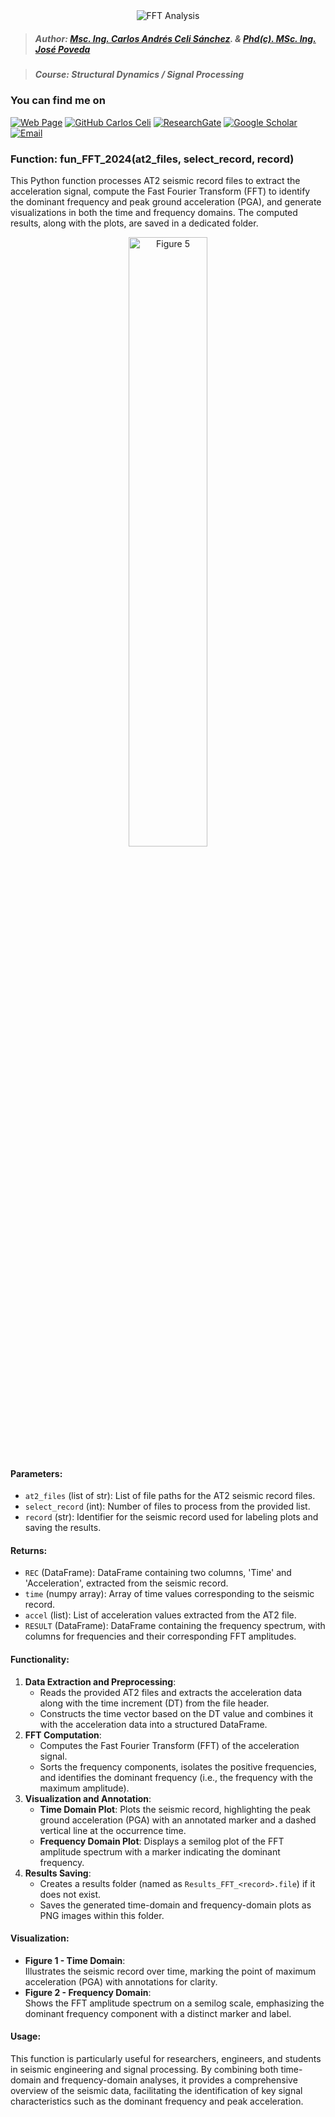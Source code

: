 <div align="center">
    <img src="https://github.com/Normando1945/Normando1945.github.io/assets/62081230/1ac0bf1d-67cd-43f6-87b0-141417a606db" alt="FFT Analysis">
</div>

>##### Author: [Msc. Ing. Carlos Andrés Celi Sánchez](https://www.researchgate.net/profile/Carlos-Celi). & [Phd(c). MSc. Ing. José Poveda](https://www.torrefuerte.com)

>##### Course: Structural Dynamics / Signal Processing


### **You can find me on**
[![Web Page](https://img.shields.io/badge/Web%20Page-caceli.net-blue)](http://caceli.net)
[![GitHub Carlos Celi](https://img.shields.io/github/followers/Normando1945?label=follow&style=social)](https://github.com/Normando1945)
[![ResearchGate](https://img.shields.io/badge/-ResearchGate-00CCBB?style=social&logo=researchgate)](https://www.researchgate.net/profile/Carlos-Celi)
[![Google Scholar](https://img.shields.io/badge/-Google%20Scholar-4285F4?style=social&logo=google)](https://scholar.google.com.ec/citations?hl=es&user=yR4Gz7kAAAAJ)
<a href="mailto:normando1945@gmail.com"><img alt="Email" src="https://img.shields.io/badge/Email-normando1945@gmail.com-blue?style=flat&logo=gmail"></a>

### Function: fun_FFT_2024(at2_files, select_record, record)

This Python function processes AT2 seismic record files to extract the acceleration signal, compute the Fast Fourier Transform (FFT) to identify the dominant frequency and peak ground acceleration (PGA), and generate visualizations in both the time and frequency domains. The computed results, along with the plots, are saved in a dedicated folder.

<p align="center">
    <img src="https://github.com/user-attachments/assets/8f902243-e344-4163-b002-d0d68993e6dd" alt="Figure 5" width="50%">
</p>

#### Parameters:
- `at2_files` (list of str): List of file paths for the AT2 seismic record files.
- `select_record` (int): Number of files to process from the provided list.
- `record` (str): Identifier for the seismic record used for labeling plots and saving the results.

#### Returns:
- `REC` (DataFrame): DataFrame containing two columns, 'Time' and 'Acceleration', extracted from the seismic record.
- `time` (numpy array): Array of time values corresponding to the seismic record.
- `accel` (list): List of acceleration values extracted from the AT2 file.
- `RESULT` (DataFrame): DataFrame containing the frequency spectrum, with columns for frequencies and their corresponding FFT amplitudes.

#### Functionality:
1. **Data Extraction and Preprocessing**:  
   - Reads the provided AT2 files and extracts the acceleration data along with the time increment (DT) from the file header.
   - Constructs the time vector based on the DT value and combines it with the acceleration data into a structured DataFrame.
2. **FFT Computation**:  
   - Computes the Fast Fourier Transform (FFT) of the acceleration signal.
   - Sorts the frequency components, isolates the positive frequencies, and identifies the dominant frequency (i.e., the frequency with the maximum amplitude).
3. **Visualization and Annotation**:
   - **Time Domain Plot**: Plots the seismic record, highlighting the peak ground acceleration (PGA) with an annotated marker and a dashed vertical line at the occurrence time.
   - **Frequency Domain Plot**: Displays a semilog plot of the FFT amplitude spectrum with a marker indicating the dominant frequency.
4. **Results Saving**:
   - Creates a results folder (named as `Results_FFT_<record>.file`) if it does not exist.
   - Saves the generated time-domain and frequency-domain plots as PNG images within this folder.

#### Visualization:
- **Figure 1 - Time Domain**:  
  Illustrates the seismic record over time, marking the point of maximum acceleration (PGA) with annotations for clarity.
- **Figure 2 - Frequency Domain**:  
  Shows the FFT amplitude spectrum on a semilog scale, emphasizing the dominant frequency component with a distinct marker and label.

#### Usage:
This function is particularly useful for researchers, engineers, and students in seismic engineering and signal processing. By combining both time-domain and frequency-domain analyses, it provides a comprehensive overview of the seismic data, facilitating the identification of key signal characteristics such as the dominant frequency and peak acceleration.
